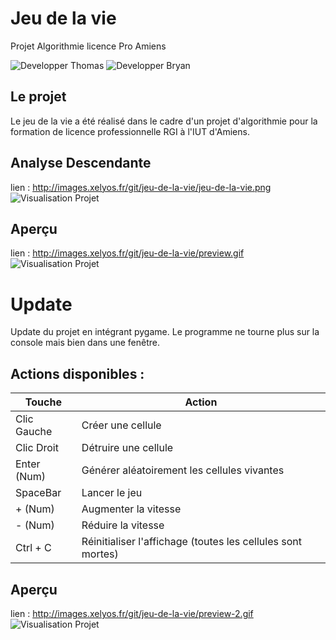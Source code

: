 # **Jeu de la vie**
Projet Algorithmie licence Pro Amiens

![Developper Thomas](http://images.xelyos.fr/md_status/developper/Thomas.png) ![Developper Bryan](http://images.xelyos.fr/md_status/developper/Bryan.png)

## Le projet
Le jeu de la vie a été réalisé dans le cadre d'un projet d'algorithmie pour la formation de licence professionnelle RGI à l'IUT d'Amiens.

## Analyse Descendante
lien : http://images.xelyos.fr/git/jeu-de-la-vie/jeu-de-la-vie.png
![Visualisation Projet](http://images.xelyos.fr/git/jeu-de-la-vie/jeu-de-la-vie.png)

## Aperçu
lien : http://images.xelyos.fr/git/jeu-de-la-vie/preview.gif
![Visualisation Projet](http://images.xelyos.fr/git/jeu-de-la-vie/preview.gif)

# Update
Update du projet en intégrant pygame. Le programme ne tourne plus sur la console mais bien dans une fenêtre.

## Actions disponibles :
|Touche|Action|
|---|---|
|Clic Gauche|Créer une cellule|
|Clic Droit|Détruire une cellule|
|Enter (Num)|Générer aléatoirement les cellules vivantes|
|SpaceBar|Lancer le jeu|
|+ (Num)|Augmenter la vitesse|
|- (Num)|Réduire la vitesse|
|Ctrl + C|Réinitialiser l'affichage (toutes les cellules sont mortes)|

## Aperçu
lien : http://images.xelyos.fr/git/jeu-de-la-vie/preview-2.gif
![Visualisation Projet](http://images.xelyos.fr/git/jeu-de-la-vie/preview-2.gif)
